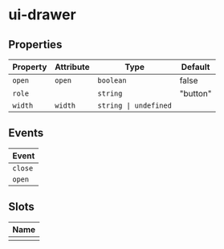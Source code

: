 # ui-drawer

## Properties

| Property | Attribute | Type                  | Default  |
|----------|-----------|-----------------------|----------|
| `open`   | `open`    | `boolean`             | false    |
| `role`   |           | `string`              | "button" |
| `width`  | `width`   | `string \| undefined` |          |

## Events

| Event   |
|---------|
| `close` |
| `open`  |

## Slots

| Name |
|------|
|      |
